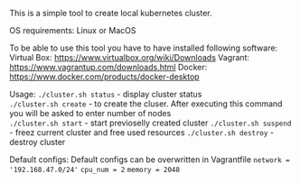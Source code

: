 This is a simple tool to create local kubernetes cluster.

OS requirements: Linux or MacOS

To be able to use this tool you have to have installed following software:
Virtual Box: https://www.virtualbox.org/wiki/Downloads
Vagrant: https://www.vagrantup.com/downloads.html
Docker: https://www.docker.com/products/docker-desktop

Usage:
    ```./cluster.sh status``` - display cluster status  
    ```./cluster.sh create``` - to create the cluser. After executing this command you will be asked to enter number of nodes  
    ```./cluster.sh start``` - start previoselly created cluster
    ```./cluster.sh suspend``` - freez current cluster and free used resources
    ```./cluster.sh destroy``` - destroy cluster



Default configs:
    Default configs can be overwritten in Vagrantfile
    ```network = '192.168.47.0/24'```
    ```cpu_num = 2```
    ```memory = 2048```
